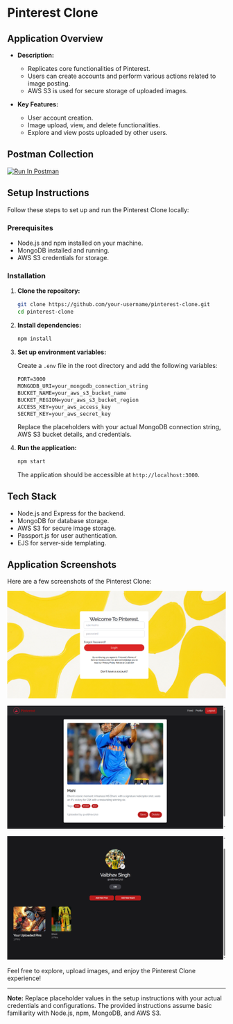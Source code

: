 # Pinterest Clone

## Application Overview

- **Description:**
  - Replicates core functionalities of Pinterest.
  - Users can create accounts and perform various actions related to image posting.
  - AWS S3 is used for secure storage of uploaded images.

- **Key Features:**
  - User account creation.
  - Image upload, view, and delete functionalities.
  - Explore and view posts uploaded by other users.
 


## Postman Collection

[<img src="https://run.pstmn.io/button.svg" alt="Run In Postman" style="width: 128px; height: 32px;">](https://god.gw.postman.com/run-collection/30722641-ebcc5844-d6b7-4ce6-bc73-d07ff06f1f3d?action=collection%2Ffork&source=rip_markdown&collection-url=entityId%3D30722641-ebcc5844-d6b7-4ce6-bc73-d07ff06f1f3d%26entityType%3Dcollection%26workspaceId%3Ddab268f4-03ca-44b0-b588-eabd1d433d2c)




## Setup Instructions

Follow these steps to set up and run the Pinterest Clone locally:

### Prerequisites

- Node.js and npm installed on your machine.
- MongoDB installed and running.
- AWS S3 credentials for storage.

### Installation

1. **Clone the repository:**

    ```bash
    git clone https://github.com/your-username/pinterest-clone.git
    cd pinterest-clone
    ```

2. **Install dependencies:**

    ```bash
    npm install
    ```

3. **Set up environment variables:**

    Create a `.env` file in the root directory and add the following variables:

    ```plaintext
    PORT=3000
    MONGODB_URI=your_mongodb_connection_string
    BUCKET_NAME=your_aws_s3_bucket_name
    BUCKET_REGION=your_aws_s3_bucket_region
    ACCESS_KEY=your_aws_access_key
    SECRET_KEY=your_aws_secret_key
    ```

    Replace the placeholders with your actual MongoDB connection string, AWS S3 bucket details, and credentials.

4. **Run the application:**

    ```bash
    npm start
    ```

    The application should be accessible at `http://localhost:3000`.

## Tech Stack

- Node.js and Express for the backend.
- MongoDB for database storage.
- AWS S3 for secure image storage.
- Passport.js for user authentication.
- EJS for server-side templating.

## Application Screenshots

Here are a few screenshots of the Pinterest Clone:

 ![Login Page](https://github.com/vaibhav1710/Pinterest-Clone/blob/master/Screenshots/Screenshot%20(306).png)

![User Profile](https://github.com/vaibhav1710/Pinterest-Clone/blob/master/Screenshots/Screenshot%20(307).png)

![View Post](https://github.com/vaibhav1710/Pinterest-Clone/blob/master/Screenshots/Screenshot%20(308).png)

Feel free to explore, upload images, and enjoy the Pinterest Clone experience!

---

**Note:** Replace placeholder values in the setup instructions with your actual credentials and configurations. The provided instructions assume basic familiarity with Node.js, npm, MongoDB, and AWS S3.
